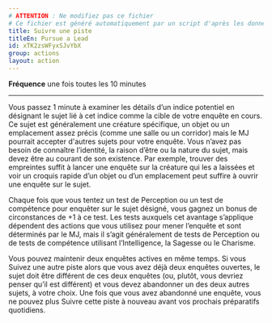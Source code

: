```yaml
---
# ATTENTION : Ne modifiez pas ce fichier
# Ce fichier est généré automatiquement par un script d'après les données du module Foundry VTT officiel et de sa traduction
title: Suivre une piste
titleEn: Pursue a Lead
id: xTK2zsWFyxSJvYbX
group: actions
layout: action
---
```

<p><strong>Fréquence</strong> une fois toutes les 10 minutes</p><hr><p>Vous passez 1 minute à examiner les détails d’un indice potentiel en désignant le sujet lié à cet indice comme la cible de votre enquête en cours. Ce sujet est généralement une créature spécifique, un objet ou un emplacement assez précis (comme une salle ou un corridor) mais le MJ pourrait accepter d'autres sujets pour votre enquête. Vous n’avez pas besoin de connaître l’identité, la raison d’être ou la nature du sujet, mais devez être au courant de son existence. Par exemple, trouver des empreintes suffit à lancer une enquête sur la créature qui les a laissées et voir un croquis rapide d’un objet ou d’un emplacement peut suffire à ouvrir une enquête sur le sujet.</p><p>Chaque fois que vous tentez un test de Perception ou un test de compétence pour enquêter sur le sujet désigné, vous gagnez un bonus de circonstances de +1 à ce test. Les tests auxquels cet avantage s’applique dépendent des actions que vous utilisez pour mener l’enquête et sont déterminés par le MJ, mais il s’agit généralement de tests de Perception ou de tests de compétence utilisant l’Intelligence, la Sagesse ou le Charisme.</p><p>Vous pouvez maintenir deux enquêtes actives en même temps. Si vous Suivez une autre piste alors que vous avez déjà deux enquêtes ouvertes, le sujet doit être différent de ces deux enquêtes (ou, plutôt, vous devriez penser qu’il est différent) et vous devez abandonner un des deux autres sujets, à votre choix. Une fois que vous avez abandonné une enquête, vous ne pouvez plus Suivre cette piste à nouveau avant vos prochais préparatifs quotidiens.</p>
